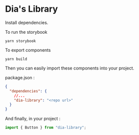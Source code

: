# Dia's Library

Install dependencies.

To run the storybook

```console
yarn storybook
```

To export components

```console
yarn build
```

Then you can easily import these components into your project.

package.json :

```json
{
  "dependencies": {
    //...
    "dia-library": "<repo url>"
  }
}
```

And finally, in your project :

```js
import { Button } from "dia-library";
```
